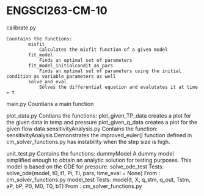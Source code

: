 # ENGSCI263-CM-10
calibrate.py

	Countains the functions:
    		misfit
        		Calculates the misfit function of a given model
    		fit_model
          		Finds an optimal set of parameters
    		fit_model_initialcondit_as_pars
          		Finds an optimal set of parameters using the initial condition as variable parameters as well
    		solve_and_eval
          		Solves the differential equation and evalutates it at time = t

main.py
	Countians a main function

plot_data.py
	Contians the functions:
		plot_given_TP_data
			creates a plot for the given data in temp and pressure
		plot_given_q_data
			creates a plot for the given flow data
sensitivityAnalysis.py
	Contains the function:
		sensitivityAnalysis
			Demonstrates the improved_euler() function defined in cm_solver_functions.py has instability when the step size is high.


unit_test.py
	Contains the functions:
		dummyModel
			 A dummy model simplified enough to obtain an analytic solution for testing purposes. This model is based on the ODE for pressure.
		solve_ode_test
			Tests: solve_ode(model, t0, t1, Pi, Ti, pars, time_eval = None) From : cm_solver_functions.py
		model_test
			Tests: model(t, X, q_stm, q_out, Tstm, aP, bP, P0, M0, T0, bT) From : cm_solver_functions.py

